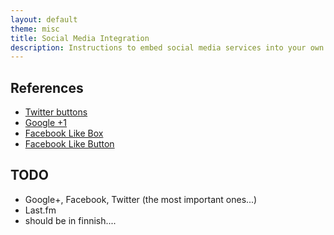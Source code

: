 ```yaml
---
layout: default
theme: misc
title: Social Media Integration
description: Instructions to embed social media services into your own website
---
```




## References ##
 - [Twitter buttons](https://twitter.com/about/resources/buttons)
 - [Google +1](https://developers.google.com/+/plugins/+1button/)
 - [Facebook Like Box](https://developers.facebook.com/docs/reference/plugins/like-box/)
 - [Facebook Like Button](https://developers.facebook.com/docs/reference/plugins/like/)


## TODO ##
 - Google+, Facebook, Twitter (the most important ones...)
 - Last.fm
 - should be in finnish....
